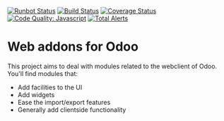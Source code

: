 [![Runbot Status](https://runbot.odoo-community.org/runbot/badge/flat/162/11.0.svg)](https://runbot.odoo-community.org/runbot/repo/github-com-oca-web-162)
[![Build Status](https://travis-ci.org/OCA/web.svg?branch=11.0)](https://travis-ci.org/OCA/web)
[![Coverage Status](https://coveralls.io/repos/OCA/web/badge.png?branch=11.0)](https://coveralls.io/r/OCA/web?branch=11.0)
[![Code Quality: Javascript](https://img.shields.io/lgtm/grade/javascript/g/OCA/web.svg?logo=lgtm&logoWidth=18)](https://lgtm.com/projects/g/OCA/web/context:javascript)
[![Total Alerts](https://img.shields.io/lgtm/alerts/g/OCA/web.svg?logo=lgtm&logoWidth=18)](https://lgtm.com/projects/g/OCA/web/alerts)

Web addons for Odoo
===================

This project aims to deal with modules related to the webclient of Odoo. You'll find modules that:

- Add facilities to the UI
- Add widgets
- Ease the import/export features
- Generally add clientside functionality


